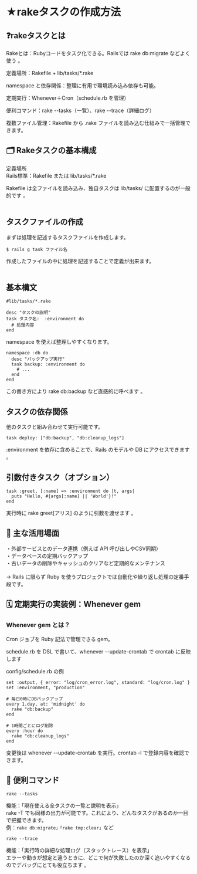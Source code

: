 # ★rakeタスクの作成方法
## ❓rakeタスクとは
Rakeとは：Rubyコードをタスク化できる。Railsでは rake db:migrate などよく使う 。<br>

定義場所：Rakefile + lib/tasks/*.rake<br>

namespace と依存関係：整理に有用で環境読み込み依存も可能。<br>

定期実行：Whenever＋Cron（schedule.rb を管理）<br>

便利コマンド：rake --tasks（一覧）、rake --trace（詳細ログ）<br>

複数ファイル管理：Rakefile から .rake ファイルを読み込む仕組みで一括管理できます。<br>


## 🗂️ Rakeタスクの基本構成
定義場所<br>
Rails標準：Rakefile または lib/tasks/*.rake<br>

Rakefile は全ファイルを読み込み、独自タスクは lib/tasks/ に配置するのが一般的です 。<br>
<br>
## タスクファイルの作成
まずは処理を記述するタスクファイルを作成します。<br>
```
$ rails g task ファイル名
```
作成したファイルの中に処理を記述することで定義が出来ます。<br>
<br>
## 基本構文
```
#lib/tasks/*.rake

desc "タスクの説明"
task タスク名:  :environment do
  # 処理内容
end
```
namespace を使えば整理しやすくなります。<br>
```
namespace :db do
  desc "バックアップ実行"
  task backup: :environment do
    # ...
  end
end
```
この書き方により rake db:backup など直感的に呼べます 。<br>

## タスクの依存関係
他のタスクと組み合わせて実行可能です。<br>
```
task deploy: ["db:backup", "db:cleanup_logs"]
```
:environment を依存に含めることで、Rails のモデルや DB にアクセスできます 。<br>

## 引数付きタスク（オプション）
```
task :greet, [:name] => :environment do |t, args|
  puts "Hello, #{args[:name] || 'World'}!"
end
```
実行時に rake greet[アリス] のように引数を渡せます 。<br>


## 🌟 主な活用場面
・外部サービスとのデータ連携（例えば API 呼び出しやCSV同期）<br>
・データベースの定期バックアップ<br>
・古いデータの削除やキャッシュのクリアなど定期的なメンテナンス<br>
<br>
→ Rails に限らず Ruby を使うプロジェクトでは自動化や繰り返し処理の定番手段です。<br>


## 🗓️ 定期実行の実装例：Whenever gem
### Whenever gem とは？
Cron ジョブを Ruby 記法で管理できる gem。<br>

schedule.rb を DSL で書いて、whenever --update-crontab で crontab に反映します <br>

config/schedule.rb の例<br>
```
set :output, { error: "log/cron_error.log", standard: "log/cron.log" }
set :environment, "production"

# 毎日0時にDBバックアップ
every 1.day, at: 'midnight' do
  rake "db:backup"
end

# 1時間ごとにログ削除
every :hour do
  rake "db:cleanup_logs"
end
```
変更後は whenever --update-crontab を実行。crontab -l で登録内容を確認できます。<br>


## 📌 便利コマンド
```
rake --tasks
```
機能：「現在使える全タスクの一覧と説明を表示」<br>
rake -T でも同様の出力が可能です。これにより、どんなタスクがあるのか一目で把握できます。<br>
例：`rake db:migrate」「rake tmp:clear」`など <br>

```
rake --trace
```
機能：「実行時の詳細な処理ログ（スタックトレース）を表示」<br>
エラーや動きが想定と違うときに、どこで何が失敗したのか深く追いやすくなるのでデバッグにとても役立ちます 。<br>
